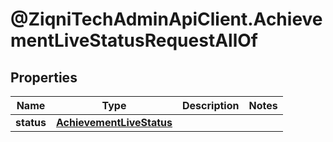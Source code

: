# @ZiqniTechAdminApiClient.AchievementLiveStatusRequestAllOf

## Properties

Name | Type | Description | Notes
------------ | ------------- | ------------- | -------------
**status** | [**AchievementLiveStatus**](AchievementLiveStatus.md) |  | 


